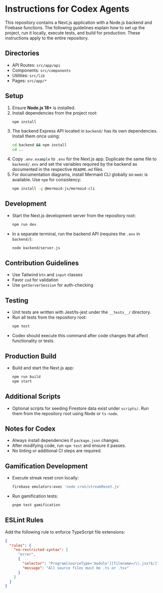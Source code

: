 # Instructions for Codex Agents

This repository contains a Next.js application with a Node.js backend and Firebase functions. The following guidelines explain how to set up the project, run it locally, execute tests, and build for production. These instructions apply to the entire repository.

## Directories
- API Routes: `src/app/api`
- Components: `src/components`
- Utilities: `src/lib`
- Pages: `src/app/*`

## Setup
1. Ensure **Node.js 18+** is installed.
2. Install dependencies from the project root:
   ```bash
   npm install
   ```
3. The backend Express API located in `backend/` has its own dependencies. Install them once using:
   ```bash
   cd backend && npm install
   cd ..
   ```
4. Copy `.env.example` to `.env` for the Next.js app. Duplicate the same file to `backend/.env` and set the variables required by the backend as documented in the respective `README.md` files.
5. For documentation diagrams, install Mermaid CLI globally so `mmdc` is available. Use `npm` for consistency:
   ```bash
   npm install -g @mermaid-js/mermaid-cli
   ```

## Development
- Start the Next.js development server from the repository root:
  ```bash
  npm run dev
  ```
- In a separate terminal, run the backend API (requires the `.env` in `backend/`):
  ```bash
  node backend/server.js
  ```

## Contribution Guidelines
- Use Tailwind `btn` and `input` classes
- Favor `zod` for validation
- Use `getServerSession` for auth-checking

## Testing
- Unit tests are written with Jest/ts-jest under the `__tests__/` directory.
- Run all tests from the repository root:
  ```bash
  npm test
  ```
- Codex should execute this command after code changes that affect functionality or tests.

## Production Build
- Build and start the Next.js app:
  ```bash
  npm run build
  npm start
  ```

## Additional Scripts
- Optional scripts for seeding Firestore data exist under `scripts/`. Run them from the repository root using Node or `ts-node`.

## Notes for Codex
- Always install dependencies if `package.json` changes.
- After modifying code, run `npm test` and ensure it passes.
- No linting or additional CI steps are required.

## Gamification Development
- Execute streak reset cron locally:
  ```bash
  firebase emulators:exec 'node cron/streakReset.js'
  ```
- Run gamification tests:
  ```bash
  pnpm test gamification
  ```

## ESLint Rules
Add the following rule to enforce TypeScript file extensions:
```json
{
  "rules": {
    "no-restricted-syntax": [
      "error",
      {
        "selector": "Program[sourceType='module'][filename=/\\.jsx?$/]",
        "message": "All source files must be .ts or .tsx"
      }
    ]
  }
}
```

